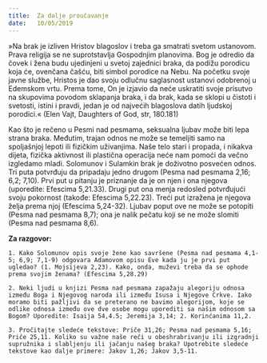 ```yaml
---
title:  Za dalje proučavanje
date:   10/05/2019
---
```


»Na brak je izliven Hristov blagoslov i treba ga smatrati svetom ustanovom. Prava religija se ne suprotstavlja Gospodnjim planovima. Bog je odredio da čovek i žena budu ujedinjeni u svetoj zajednici braka, da podižu porodicu koja će, ovenčana čašću, biti simbol porodice na Nebu. Na početku svoje javne službe, Hristos je dao svoju odlučnu saglasnost ustanovi odobrenoj u Edemskom vrtu. Prema tome, On je izjavio da neće uskratiti svoje prisutvo na skupovima povodom sklapanja braka, i da brak, kada se sklopi u čistoti i svetosti, istini i pravdi, jedan je od najvećih blagoslova datih ljudskoj porodici.« (Elen Vajt, Daughters of God, str, 180.181)

Kao što je rečeno u Pesmi nad pesmama, seksualna ljubav može biti lepa strana braka. Međutim, trajan odnos ne može se temeljiti samo na spoljašnjoj lepoti ili fizičkim uživanjima. Naše telo stari i propada, i nikakva dijeta, fizička aktivnost ili plastična operacija neće nam pomoći da večno izgledamo mladi. Solomunov i Sulamkin brak je doživotno posvećen odnos. Tri puta potvrđuju da pripadaju jedno drugom (Pesma nad pesmama 2,16; 6,2; 7,10). Prvi put u pitanju je priznanje da je on njen i ona njegova (uporedite: Efescima 5,21.33). Drugi put ona menja redosled potvrđujući svoju pokornost (takođe: Efescima 5,22.23). Treći put izražena je njegova želja prema njoj (Efescima 5,24-32). Ljubav poput ove ne može se potopiti (Pesma nad pesmama 8,7); ona je nalik pečatu koji se ne može slomiti (Pesma nad pesmama 8,6).

**Za razgovor:**

`1. Kako Solomunov opis svoje žene kao savršene (Pesma nad pesmama 4,1-5; 6,9; 7,1-9) odgovara Adamovom opisu Eve kada ju je prvi put ugledao? (1. Mojsijeva 2,23). Kako, onda, muževi treba da se ophode prema svojim ženama? (Efescima 5,28.29)`

`2. Neki ljudi u knjizi Pesma nad pesmama zapažaju alegoriju odnosa između Boga i Njegovog naroda ili između Isusa i Njegove Crkve. Iako moramo biti pažljivi da se preterano ne bavimo alegorijom, koje se odlike odnosa između ove dve osobe mogu uporediti sa našim odnosom sa Bogom? Uporedite: Isaija 54,4.5; Jeremija 3,14; 2. Korinćanima 11,2.`

`3. Pročitajte sledeće tekstove: Priče 31,26; Pesma nad pesmama 5,16; Priče 25,11. Koliko su važne naše reči u obeshrabrivanju ili izgradnji supružnika i slabljenju ili jačanju našeg braka? Upotrebite sledeće tekstove kao dalje primere: Jakov 1,26; Jakov 3,5-11. `
